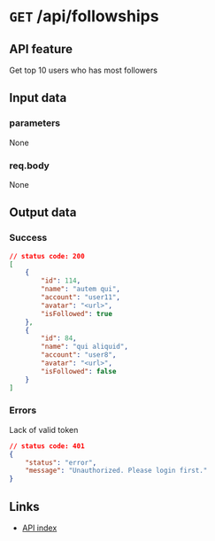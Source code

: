 # `GET` /api/followships  

## API feature
Get top 10 users who has most followers  

## Input data  
### parameters  
None

### req.body  
None

## Output data  
### Success  
```json
// status code: 200
[
    {
        "id": 114,
        "name": "autem qui",
        "account": "user11",
        "avatar": "<url>",
        "isFollowed": true
    },
    {
        "id": 84,
        "name": "qui aliquid",
        "account": "user8",
        "avatar": "<url>",
        "isFollowed": false
    }
]
```

### Errors  
Lack of valid token
```json
// status code: 401
{
    "status": "error",
    "message": "Unauthorized. Please login first."
}
```

## Links  
* [API index](../index.md)  

